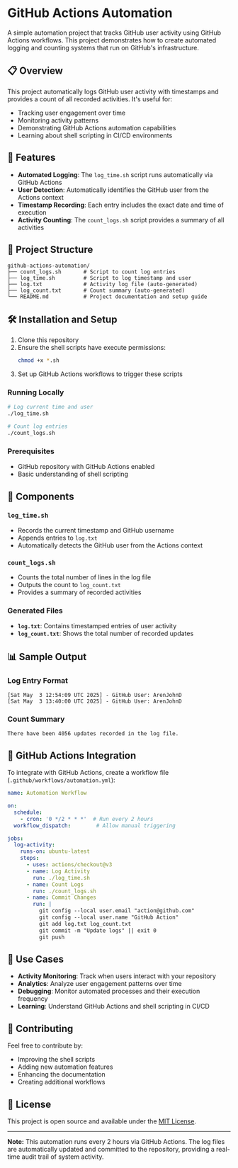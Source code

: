 # GitHub Actions Automation

A simple automation project that tracks GitHub user activity using GitHub Actions workflows. This project demonstrates how to create automated logging and counting systems that run on GitHub's infrastructure.

## 📋 Overview

This project automatically logs GitHub user activity with timestamps and provides a count of all recorded activities. It's useful for:
- Tracking user engagement over time
- Monitoring activity patterns
- Demonstrating GitHub Actions automation capabilities
- Learning about shell scripting in CI/CD environments

## 🚀 Features

- **Automated Logging**: The `log_time.sh` script runs automatically via GitHub Actions
- **User Detection**: Automatically identifies the GitHub user from the Actions context
- **Timestamp Recording**: Each entry includes the exact date and time of execution
- **Activity Counting**: The `count_logs.sh` script provides a summary of all activities

## 📁 Project Structure
```
github-actions-automation/
├── count_logs.sh       # Script to count log entries
├── log_time.sh         # Script to log timestamp and user
├── log.txt             # Activity log file (auto-generated)
├── log_count.txt       # Count summary (auto-generated)
└── README.md           # Project documentation and setup guide
```

## 🛠️ Installation and Setup

1. Clone this repository
2. Ensure the shell scripts have execute permissions:
   ```bash
   chmod +x *.sh
   ```
3. Set up GitHub Actions workflows to trigger these scripts

### Running Locally
```bash
# Log current time and user
./log_time.sh

# Count log entries
./count_logs.sh
```

### Prerequisites
- GitHub repository with GitHub Actions enabled
- Basic understanding of shell scripting

## 🔧 Components

### `log_time.sh`
- Records the current timestamp and GitHub username
- Appends entries to `log.txt`
- Automatically detects the GitHub user from the Actions context

### `count_logs.sh`
- Counts the total number of lines in the log file
- Outputs the count to `log_count.txt`
- Provides a summary of recorded activities

### Generated Files
- **`log.txt`**: Contains timestamped entries of user activity
- **`log_count.txt`**: Shows the total number of recorded updates

## 📊 Sample Output

### Log Entry Format
```
[Sat May  3 12:54:09 UTC 2025] - GitHub User: ArenJohnD
[Sat May  3 13:40:00 UTC 2025] - GitHub User: ArenJohnD
```

### Count Summary
```
There have been 4056 updates recorded in the log file.
```

## 🔄 GitHub Actions Integration

To integrate with GitHub Actions, create a workflow file (`.github/workflows/automation.yml`):

```yaml
name: Automation Workflow

on:
  schedule:
    - cron: '0 */2 * * *'  # Run every 2 hours
  workflow_dispatch:        # Allow manual triggering

jobs:
  log-activity:
    runs-on: ubuntu-latest
    steps:
      - uses: actions/checkout@v3
      - name: Log Activity
        run: ./log_time.sh
      - name: Count Logs
        run: ./count_logs.sh
      - name: Commit Changes
        run: |
          git config --local user.email "action@github.com"
          git config --local user.name "GitHub Action"
          git add log.txt log_count.txt
          git commit -m "Update logs" || exit 0
          git push
```

## 🎯 Use Cases

- **Activity Monitoring**: Track when users interact with your repository
- **Analytics**: Analyze user engagement patterns over time
- **Debugging**: Monitor automated processes and their execution frequency
- **Learning**: Understand GitHub Actions and shell scripting in CI/CD

## 🤝 Contributing

Feel free to contribute by:
- Improving the shell scripts
- Adding new automation features
- Enhancing the documentation
- Creating additional workflows

## 📝 License

This project is open source and available under the [MIT License](LICENSE).

---

**Note:** This automation runs every 2 hours via GitHub Actions. The log files are automatically updated and committed to the repository, providing a real-time audit trail of system activity.
